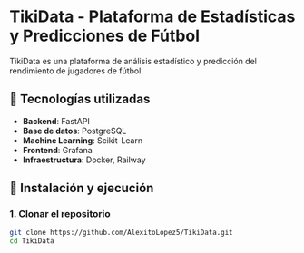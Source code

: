 # TikiData - Plataforma de Estadísticas y Predicciones de Fútbol

TikiData es una plataforma de análisis estadístico y predicción del rendimiento de jugadores de fútbol.

## 📌 Tecnologías utilizadas

- **Backend**: FastAPI
- **Base de datos**: PostgreSQL
- **Machine Learning**: Scikit-Learn
- **Frontend**: Grafana
- **Infraestructura**: Docker, Railway

## 🚀 Instalación y ejecución

### 1. Clonar el repositorio
```bash
git clone https://github.com/AlexitoLopez5/TikiData.git
cd TikiData
